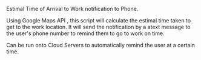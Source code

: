 Estimal Time of Arrival to Work notification to Phone.

Using Google Maps API , this script will calculate the estimal time taken to get to the work location. It will send the notification by a atext message to the user's phone number to remind them to go to work on time.

Can be run onto Cloud Servers to automatically remind the user at a certain time.

